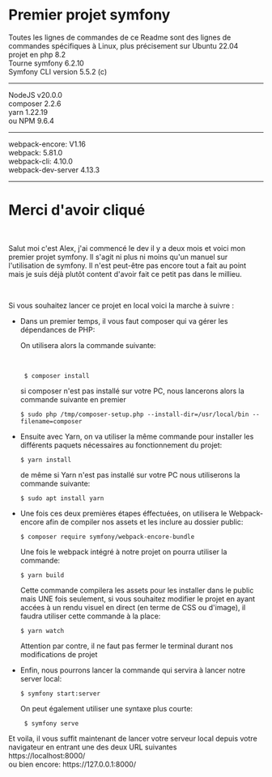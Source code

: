 # Premier projet symfony


Toutes les lignes de commandes de ce Readme sont des lignes de commandes spécifiques à Linux, plus
précisement sur Ubuntu 22.04 <br>
projet en php 8.2 <br>
Tourne symfony 6.2.10 <br>
Symfony CLI version 5.5.2 (c)

<hr>

NodeJS v20.0.0 <br>
composer 2.2.6 <br>
yarn 1.22.19 <br>
ou NPM 9.6.4

<hr>

webpack-encore: V1.16 <br>
webpack: 5.81.0 <br>
webpack-cli: 4.10.0 <br>
webpack-dev-server 4.13.3 <br>

<hr>

# <h1>Merci d'avoir cliqué</h1>

<br>

<p> Salut moi c'est Alex, j'ai commencé le dev il y a deux mois et voici mon premier projet symfony. Il s'agit ni plus ni moins qu'un manuel sur l'utilisation de symfony.
Il n'est peut-être pas encore tout a fait au point mais je suis déjà plutôt content d'avoir fait ce petit pas dans le millieu. <p>

<br>

<p>Si vous souhaitez lancer ce projet en local voici la marche à suivre :<p>

<ul>
  <li>  Dans un premier temps, il vous faut composer qui va gérer les dépendances de PHP: <br>

  <p> On utilisera alors la commande suivante: </p> <br>

     $ composer install
  si composer n'est pas installé sur votre PC, nous lancerons alors la commande suivante en premier <br>

    $ sudo php /tmp/composer-setup.php --install-dir=/usr/local/bin --filename=composer 
  <li>  Ensuite avec Yarn, on va utiliser la même commande pour installer les différents paquets nécessaires au fonctionnement du projet: <br>

    $ yarn install

  de même si Yarn n'est pas installé sur votre PC nous utiliserons la commande suivante: 
    
    $ sudo apt install yarn

  <li>  Une fois ces deux premières étapes éffectuées, on utilisera le Webpack-encore afin de compiler nos assets et les inclure au dossier public: <br>

    $ composer require symfony/webpack-encore-bundle
  Une fois le webpack intégré à notre projet on pourra utiliser la commande: <br>

    $ yarn build
  Cette commande compilera les assets pour les installer dans le public mais UNE fois seulement, si vous souhaitez modifier le projet en ayant accées à un rendu visuel en direct (en terme de CSS ou d'image), il faudra utiliser cette commande à la place: <br>

    $ yarn watch
  Attention par contre, il ne faut pas fermer le terminal durant nos modifications de projet

  </li>
  <li>  Enfin, nous pourrons lancer la commande qui servira à lancer notre server local: <br>

    $ symfony start:server
  On peut également utiliser une syntaxe plus courte:

     $ symfony serve
</ul>


<p> Et voila, il vous suffit maintenant de lancer votre serveur local depuis votre navigateur en entrant une des deux URL suivantes <br>
  https://localhost:8000/ <br>
  ou bien encore: https://127.0.0.1:8000/ </p>
